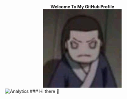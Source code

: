 <center><strong>Welcome To My GitHub Profile</strong></center>
<center><img src="FB_IMG_16146760652431806.jpg" alt=":v"></center>
<img src="https://github-readme-stats.vercel.app/api?username=virgogans&hide_border=true&show_icons=true" alt="Analytics">
### Hi there 👋

<!--
**VirgoGans/virgogans** is a ✨ _special_ ✨ repository because its `README.md` (this file) appears on your GitHub profile.

Here are some ideas to get you started:

- 🔭 I’m currently working on ...
- 🌱 I’m currently learning ...
- 👯 I’m looking to collaborate on ...
- 🤔 I’m looking for help with ...
- 💬 Ask me about ...
- 📫 How to reach me: ...
- 😄 Pronouns: ...
- ⚡ Fun fact: ...
-->
